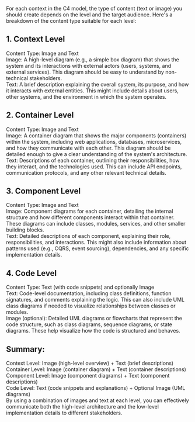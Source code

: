 For each context in the C4 model, the type of content (text or image) you should create depends on the level and the target audience. Here's a breakdown of the content type suitable for each level:

## 1. Context Level
Content Type: Image and Text  
Image: A high-level diagram (e.g., a simple box diagram) that shows the system and its interactions with external actors (users, systems, and external services). This diagram should be easy to understand by non-technical stakeholders.  
Text: A brief description explaining the overall system, its purpose, and how it interacts with external entities. This might include details about users, other systems, and the environment in which the system operates.  
## 2. Container Level
Content Type: Image and Text  
Image: A container diagram that shows the major components (containers) within the system, including web applications, databases, microservices, and how they communicate with each other. This diagram should be detailed enough to give a clear understanding of the system's architecture.  
Text: Descriptions of each container, outlining their responsibilities, how they interact, and the technologies used. This can include API endpoints, communication protocols, and any other relevant technical details.  
## 3. Component Level
Content Type: Image and Text  
Image: Component diagrams for each container, detailing the internal structure and how different components interact within that container. These diagrams can include classes, modules, services, and other smaller building blocks.  
Text: Detailed descriptions of each component, explaining their role, responsibilities, and interactions. This might also include information about patterns used (e.g., CQRS, event sourcing), dependencies, and any specific implementation details.  
## 4. Code Level
Content Type: Text (with code snippets) and optionally Image  
Text: Code-level documentation, including class definitions, function signatures, and comments explaining the logic. This can also include UML class diagrams if needed to visualize relationships between classes or modules.  
Image (optional): Detailed UML diagrams or flowcharts that represent the code structure, such as class diagrams, sequence diagrams, or state diagrams. These help visualize how the code is structured and behaves.  
## Summary:
Context Level: Image (high-level overview) + Text (brief descriptions)  
Container Level: Image (container diagram) + Text (container descriptions)  
Component Level: Image (component diagrams) + Text (component descriptions)  
Code Level: Text (code snippets and explanations) + Optional Image (UML diagrams)  
By using a combination of images and text at each level, you can effectively communicate both the high-level architecture and the low-level implementation details to different stakeholders.  